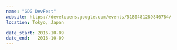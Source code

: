 ```yaml
---
name: "GDG DevFest"
website: https://developers.google.com/events/5180481289846784/
location: Tokyo, Japan

date_start: 2016-10-09
date_end:   2016-10-09
---
```

